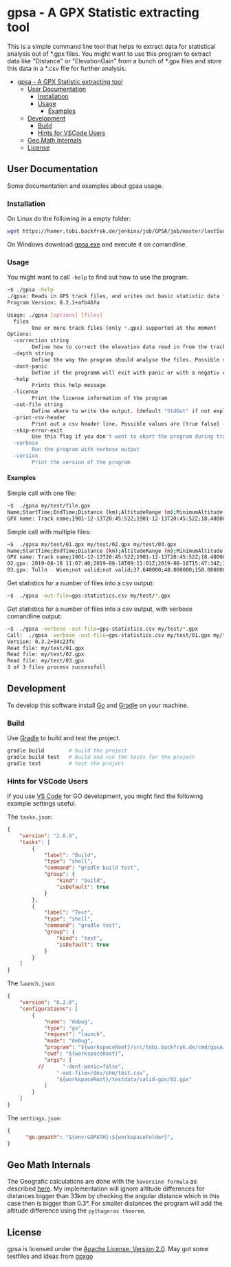 # gpsa - A GPX Statistic extracting tool

This is a simple command line tool that helps to extract data for statistical analysis out of *.gpx files. You might want to use this program to extract data like "Distance" or "ElevationGain" from a bunch of *.gpx files and store this data in a *.csv file for further analysis.

- [gpsa - A GPX Statistic extracting tool](#gpsa---a-gpx-statistic-extracting-tool)
  - [User Documentation](#user-documentation)
    - [Installation](#installation)
    - [Usage](#usage)
      - [Examples](#examples)
  - [Development](#development)
    - [Build](#build)
    - [Hints for VSCode Users](#hints-for-vscode-users)
  - [Geo Math Internals](#geo-math-internals)
  - [License](#license)

## User Documentation

Some documentation and examples about gpsa usage.

### Installation

On Linux do the following in a empty folder:

```sh
wget https://homer.tobi.backfrak.de/jenkins/job/GPSA/job/master/lastSuccessfulBuild/artifact/bin/gpsa && chmod 770 ./gpsa

```

On Windows download [gpsa.exe](https://homer.tobi.backfrak.de/jenkins/job/GPSA/job/master/lastSuccessfulBuild/artifact/bin/gpsa.exe) and execute it on comandline.

### Usage

You might want to call ```-help``` to find out how to use the program.

```sh
~$ ./gpsa -help
./gpsa: Reads in GPS track files, and writes out basic statistic data found in the track as a CSV style report
Program Version: 0.2.1+afb46fa

Usage: ./gpsa [options] [files]
  files
        One or more track files (only *.gpx) supported at the moment
Options:
  -correction string
        Define how to correct the elevation data read in from the track. Possible values are [steps linear none ] (default "steps")
  -depth string
        Define the way the program should analyse the files. Possible values are [segment file track ] (default "track")
  -dont-panic
        Define if the programm will exit with panic or with a negativ exit code in error cases. Possible values are [true false] (default true).
  -help
        Prints this help message
  -license
        Print the license information of the program
  -out-file string
        Define where to write the output. (default "StdOut" if not explicitly set)
  -print-csv-header
        Print out a csv header line. Possible values are [true false] (default true). 
  -skip-error-exit
        Use this flag if you don't want to abort the program during track file processing errors
  -verbose
        Run the program with verbose output
  -version
        Print the version of the program
```

#### Examples

Simple call with one file:

```sh
~$  ./gpsa my/test/file.gpx
Name;StartTime;EndTime;Distance (km);AltitudeRange (m);MinimumAltitude (m);MaximumAltitude (m);ElevationGain (m);ElevationLose (m);UpwardsDistance (km);DownwardsDistance (km);
GPX name: Track name;1901-12-13T20:45:52Z;1901-12-13T20:45:52Z;18.480000;104.000000;298.000000;402.000000;278.210000;-257.210000;8.040000;9.150000;

```

Simple call with multiple files:

```sh
~$  ./gpsa my/test/01.gpx my/test/02.gpx my/test/03.gpx
Name;StartTime;EndTime;Distance (km);AltitudeRange (m);MinimumAltitude (m);MaximumAltitude (m);ElevationGain (m);ElevationLose (m);UpwardsDistance (km);DownwardsDistance (km);
GPX name: Track name;1901-12-13T20:45:52Z;1901-12-13T20:45:52Z;18.480000;104.000000;298.000000;402.000000;278.210000;-257.210000;8.040000;9.150000;
02.gpx: 2019-08-18 11:07:40;2019-08-18T09:11:01Z;2019-08-18T15:47:34Z;37.820000;104.090000;347.020000;451.110000;263.880000;-251.430000;17.860000;19.770000;
03.gpx: Tulln - Wien;not valid;not valid;37.640000;48.000000;158.000000;206.000000;52.000000;-26.000000;17.520000;14.060000;

```

Get statistics for a number of files into a csv output:

```sh
~$  ./gpsa -out-file=gps-statistics.csv my/test/*.gpx

```

Get statistics for a number of files into a csv output, with verbose comandline output:

```sh
~$  ./gpsa -verbose -out-file=gps-statistics.csv my/test/*.gpx
Call:  ./gpsa -verbose -out-file=gps-statistics.csv my/test/01.gpx my/test/02.gpx my/test/03.gpx
Version: 0.3.2+94c23fc
Read file: my/test/01.gpx
Read file: my/test/02.gpx
Read file: my/test/03.gpx
3 of 3 files process successfull

```

## Development

To develop this software install [Go](https://golang.org/) and [Gradle](https://gradle.org/) on your machine.

### Build

Use [Gradle](https://gradle.org/) to build and test the project.

```sh
gradle build        # build the project
gradle build test   # build and run the tests for the project
gradle test         # test the project
```

### Hints for VSCode Users

If you use [VS Code](https://code.visualstudio.com/) for GO development, you might find the following example settings useful.

The ```tasks.json```:

```json
{
    "version": "2.0.0",
    "tasks": [
        {
            "label": "Build",
            "type": "shell",
            "command": "gradle build test",
            "group": {
                "kind": "build",
                "isDefault": true
            }
        },
        {
            "label": "Test",
            "type": "shell",
            "command": "gradle test",
            "group": {
                "kind": "test",
                "isDefault": true
            }
        }
    ]
}
```

The ```launch.json```:

```json
{
    "version": "0.2.0",
    "configurations": [
        {
            "name": "debug",
            "type": "go",
            "request": "launch",
            "mode": "debug",
            "program": "${workspaceRoot}/src/tobi.backfrak.de/cmd/gpsa/main.go",
            "cwd": "${workspaceRoot}",
            "args": [
          //      "-dont-panic=false",
                "-out-file=/dev/shm/test.csv",
                "${workspaceRoot}/testdata/valid-gpx/02.gpx"
            ]
        }
    ]
}
```

The ```settings.json```:

```json
{
      "go.gopath": "${env:GOPATH}:${workspaceFolder}",
}
```

## Geo Math Internals

The Geografic calculations are done with the  ```haversine formula```  as described [here](http://www.movable-type.co.uk/scripts/latlong.html). My implementation will ignore altitude differences for distances bigger than 33km by checking the angular distance which in this case then is bigger than 0.3°. For smaller distances the program will add the altitude difference using the ```pythagoras theorem```.

## License

gpsa is licensed under the [Apache License, Version 2.0](http://www.apache.org/licenses/LICENSE-2.0).
May got some testfiles and ideas from [gpxgo](https://github.com/tkrajina/gpxgo/tree/master/test_files)
